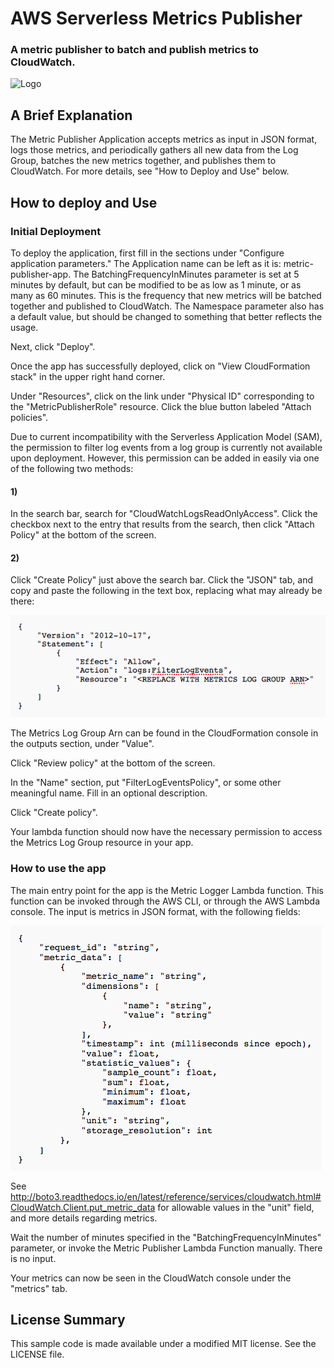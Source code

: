# AWS Serverless Metrics Publisher

### A metric publisher to batch and publish metrics to CloudWatch.

![Logo](Diagrams/MetricPublisherAppDiagram.png)

## A Brief Explanation

The Metric Publisher Application accepts metrics as input in JSON format,
logs those metrics, and periodically gathers all new data from the Log Group,
batches the new metrics together, and publishes them to CloudWatch. For more
details, see "How to Deploy and Use" below.

## How to deploy and Use

### Initial Deployment

To deploy the application, first fill in the sections under "Configure
application parameters." The Application name can be left as it is:
metric-publisher-app. The BatchingFrequencyInMinutes parameter is set at
5 minutes by default, but can be modified to be as low as 1 minute, or as many
as 60 minutes. This is the frequency that new metrics will be batched together
and published to CloudWatch. The Namespace parameter also has a default value,
but should be changed to something that better reflects the usage.

Next, click "Deploy".

Once the app has successfully deployed, click on "View CloudFormation stack" in
the upper right hand corner.

Under "Resources", click on the link under "Physical ID" corresponding to
the "MetricPublisherRole" resource. Click the blue button labeled
"Attach policies".

Due to current incompatibility with the Serverless Application Model (SAM), the
permission to filter log events from a log group is currently not available upon
deployment. However, this permission can be added in easily via one of the
following two methods:

#### 1)

In the search bar, search for "CloudWatchLogsReadOnlyAccess". Click the
checkbox next to the entry that results from the search, then click
"Attach Policy" at the bottom of the screen.

#### 2)

Click "Create Policy" just above the search bar. Click the "JSON" tab,
and copy and paste the following in the text box, replacing what may already
be there:

![Logo](Diagrams/PolicyTemplateJSON.png)

The Metrics Log Group Arn can be found in the CloudFormation console in the
outputs section, under "Value".

Click "Review policy" at the bottom of the screen.

In the "Name" section, put "FilterLogEventsPolicy", or some other meaningful
name. Fill in an optional description.

Click "Create policy".

Your lambda function should now have the necessary permission to access the
Metrics Log Group resource in your app.

### How to use the app

The main entry point for the app is the Metric Logger Lambda function.
This function can be invoked through the AWS CLI, or through the AWS
Lambda console. The input is metrics in JSON format, with the following
fields:

![Logo](Diagrams/InputJSON.png)

See http://boto3.readthedocs.io/en/latest/reference/services/cloudwatch.html#CloudWatch.Client.put_metric_data
for allowable values in the "unit" field, and more details regarding metrics.

Wait the number of minutes specified in the "BatchingFrequencyInMinutes" parameter,
or invoke the Metric Publisher Lambda Function manually. There is no input.

Your metrics can now be seen in the CloudWatch console under the "metrics" tab.

## License Summary

This sample code is made available under a modified MIT license.
See the LICENSE file.
